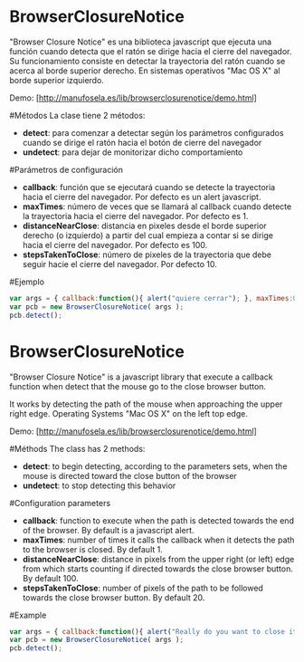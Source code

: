 # BrowserClosureNotice

"Browser Closure Notice" es una biblioteca javascript que ejecuta una función cuando detecta que el ratón se dirige hacia el cierre del navegador.
Su funcionamiento consiste en detectar la trayectoria del ratón cuando se acerca al borde superior derecho.
En sistemas operativos "Mac OS X" al borde superior izquierdo.

Demo: [http://manufosela.es/lib/browserclosurenotice/demo.html]

#Métodos
La clase tiene 2 métodos:
* **detect**: para comenzar a detectar según los parámetros configurados cuando se dirige el ratón hacia el botón de cierre del navegador
* **undetect**: para dejar de monitorizar dicho comportamiento

#Parámetros de configuración
* **callback**: función que se ejecutará cuando se detecte la trayectoria hacia el cierre del navegador. Por defecto es un alert javascript.
* **maxTimes**: número de veces que se llamará al callback cuando detecte la trayectoria hacia el cierre del navegador. Por defecto es 1.
* **distanceNearClose**: distancia en pixeles desde el borde superior derecho (o izquierdo) a partir del cual empieza a contar si se dirige hacia el cierre del navegador. Por defecto es 100.
* **stepsTakenToClose**: número de pixeles de la trayectoria que debe seguir hacie el cierre del navegador. Por defecto 10.

#Ejemplo

```javascript
var args = { callback:function(){ alert("quiere cerrar"); }, maxTimes:0, stepsTakenToClose:20, distanceNearClose:250 };
var pcb = new BrowserClosureNotice( args );
pcb.detect();
```

# BrowserClosureNotice

"Browser Closure Notice" is a javascript library that execute a callback function when detect that the mouse go to the close browser button.

It works by detecting the path of the mouse when approaching the upper right edge.
Operating Systems "Mac OS X" on the left top edge.

Demo: [http://manufosela.es/lib/browserclosurenotice/demo.html]

#Méthods
The class has 2 methods:
* **detect**: to begin detecting, according to the parameters sets, when the mouse is directed toward the close button of the browser
* **undetect**: to stop detecting this behavior

#Configuration parameters
* **callback**: function to execute when the path is detected towards the end of the browser. By default is a javascript alert.
* **maxTimes**: number of times it calls the callback when it detects the path to the browser is closed. By default 1.
* **distanceNearClose**: distance in pixels from the upper right (or left) edge from which starts counting if directed towards the close browser button. By default 100.
* **stepsTakenToClose**: number of pixels of the path to be followed towards the close browser button. By default 20.

#Example

```javascript
var args = { callback:function(){ alert("Really do you want to close it?"); }, maxTimes:0, stepsTakenToClose:20, distanceNearClose:250 };
var pcb = new BrowserClosureNotice( args );
pcb.detect();
```
